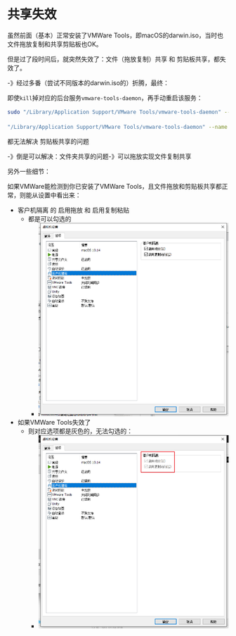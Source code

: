 # 共享失效

虽然前面（基本）正常安装了VMWare Tools，即macOS的darwin.iso，当时也 文件拖放复制和共享剪贴板也OK。

但是过了段时间后，就突然失效了：文件（拖放复制）共享 和 剪贴板共享，都失效了。

-》经过多番（尝试不同版本的darwin.iso的）折腾，最终：

即使`kill`掉对应的后台服务`vmware-tools-daemon`，再手动重启该服务：

```bash
sudo "/Library/Application Support/VMware Tools/vmware-tools-daemon" --name vmsvc --common-path "/Library/Application Support/VMware Tools/Plugins/Common" --plugin-path "/Library/Application Support/VMware Tools/Plugins/System" &

"/Library/Application Support/VMware Tools/vmware-tools-daemon" --name vmusr --common-path "/Library/Application Support/VMware Tools/Plugins/Common" --plugin-path "/Library/Application Support/VMware Tools/Plugins/User" &
```

都无法解决 剪贴板共享的问题

-》倒是可以解决：文件夹共享的问题-》可以拖放实现文件复制共享

另外一些细节：

如果VMWare能检测到你已安装了VMWare Tools，且文件拖放和剪贴板共享都正常，则能从设置中看出来：

* 客户机隔离 的 启用拖放 和 启用复制粘贴
  * 都是可以勾选的
    * ![vmware_machine_setting_enable_share](../../../assets/img/vmware_machine_setting_enable_share.png)
* 如果VMWare Tools失效了
  * 则对应选项都是灰色的，无法勾选的：
    * ![vmware_machine_setting_disabled_share](../../../assets/img/vmware_machine_setting_disabled_share.png)

